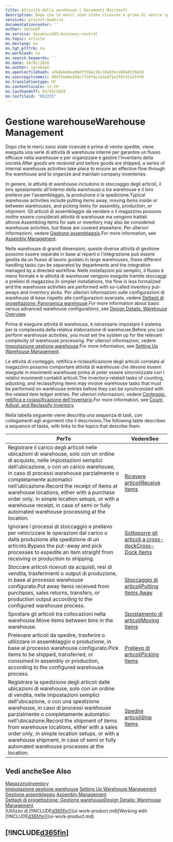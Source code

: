 ```yaml
---
title: Attività della warehouse | Documenti Microsoft
description: Dopo che le merci sono state ricevute e prima di venire spedite, viene eseguita una serie di attività di warehouse interne per garantire un flusso efficace nella warehouse e per organizzare e gestire l'inventario della società.
services: project-madeira
documentationcenter: ''
author: SorenGP
ms.service: dynamics365-business-central
ms.topic: article
ms.devlang: na
ms.tgt_pltfrm: na
ms.workload: na
ms.search.keywords: ''
ms.date: 10/01/2018
ms.author: sgroespe
ms.openlocfilehash: a7b8ebe9ea06d7f39ac2bc70a83eca09a8739a56
ms.sourcegitcommit: d09f5ee0e164c7716f4ccb2ed71e2f9732a1f4f9
ms.translationtype: HT
ms.contentlocale: it-CH
ms.lasthandoff: 03/19/2019
ms.locfileid: "852235"
---
```

# <a name="warehouse-management"></a><span data-ttu-id="0f197-103">Gestione warehouse</span><span class="sxs-lookup"><span data-stu-id="0f197-103">Warehouse Management</span></span>
<span data-ttu-id="0f197-104">Dopo che le merci sono state ricevute e prima di venire spedite, viene eseguita una serie di attività di warehouse interne per garantire un flusso efficace nella warehouse e per organizzare e gestire l'inventario della società.</span><span class="sxs-lookup"><span data-stu-id="0f197-104">After goods are received and before goods are shipped, a series of internal warehouse activities take place to ensure an effective flow through the warehouse and to organize and maintain company inventories.</span></span>

<span data-ttu-id="0f197-105">In genere, le attività di warehouse includono lo stoccaggio degli articoli, il loro spostamento all'interno della warehouse o tra warehouse e il loro prelievo per l'assemblaggio, la produzione o la spedizione.</span><span class="sxs-lookup"><span data-stu-id="0f197-105">Typical warehouse activities include putting items away, moving items inside or between warehouses, and picking items for assembly, production, or shipment.</span></span> <span data-ttu-id="0f197-106">Gli articoli di assemblaggio da vendere o il magazzino possono inoltre essere considerati attività di warehouse ma vengono trattati altrove.</span><span class="sxs-lookup"><span data-stu-id="0f197-106">Assembling items for sale or inventory may also be considered warehouse activities, but these are covered elsewhere.</span></span> <span data-ttu-id="0f197-107">Per ulteriori informazioni, vedere [Gestione assemblaggio](assembly-assemble-items.md).</span><span class="sxs-lookup"><span data-stu-id="0f197-107">For more information, see [Assembly Management](assembly-assemble-items.md).</span></span>  

<span data-ttu-id="0f197-108">Nelle warehouse di grandi dimensioni, queste diverse attività di gestione possono essere separate in base ai reparti e l'integrazione può essere gestita da un flusso di lavoro guidato.</span><span class="sxs-lookup"><span data-stu-id="0f197-108">In large warehouses, these different handling tasks can be separated by departments and the integration managed by a directed workflow.</span></span> <span data-ttu-id="0f197-109">Nelle installazioni più semplici, il flusso è meno formale e le attività di warehouse vengono eseguite tramite stoccaggi e prelievi di magazzino.</span><span class="sxs-lookup"><span data-stu-id="0f197-109">In simpler installations, the flow is less formalized and the warehouse activities are performed with so-called inventory put-aways and inventory picks.</span></span> <span data-ttu-id="0f197-110">Per ulteriori informazioni sulle configurazioni di warehouse di base rispetto alle configurazioni avanzate, vedere [Dettagli di progettazione: Panoramica warehouse](design-details-warehouse-overview.md).</span><span class="sxs-lookup"><span data-stu-id="0f197-110">For more information about basic versus advanced warehouse configurations, see [Design Details: Warehouse Overview](design-details-warehouse-overview.md).</span></span>

<span data-ttu-id="0f197-111">Prima di eseguire attività di warehouse, è necessario impostare il sistema per la complessità della relativa elaborazione di warehouse.</span><span class="sxs-lookup"><span data-stu-id="0f197-111">Before you can perform warehouse activities, you must set the system up for the relevant complexity of warehouse processing.</span></span> <span data-ttu-id="0f197-112">Per ulteriori informazioni, vedere [Impostazione gestione warehouse](warehouse-setup-warehouse.md).</span><span class="sxs-lookup"><span data-stu-id="0f197-112">For more information, see [Setting Up Warehouse Management](warehouse-setup-warehouse.md).</span></span>

<span data-ttu-id="0f197-113">Le attività di conteggio, rettifica e riclassificazione degli articoli correlate al magazzino possono comportare attività di warehouse che devono essere eseguite in movimenti warehouse prima di poter essere sincronizzate con i relativi movimenti contabili articoli.</span><span class="sxs-lookup"><span data-stu-id="0f197-113">The inventory-related tasks of counting, adjusting, and reclassifying items may involve warehouse tasks that must be performed on warehouse entries before they can be synchronized with the related item ledger entries.</span></span> <span data-ttu-id="0f197-114">Per ulteriori informazioni, vedere [Conteggio, rettifica e riclassificazione dell'inventario](inventory-how-count-adjust-reclassify.md).</span><span class="sxs-lookup"><span data-stu-id="0f197-114">For more information, see [Count, Adjust, and Reclassify Inventory](inventory-how-count-adjust-reclassify.md).</span></span>

 <span data-ttu-id="0f197-115">Nella tabella seguente viene descritta una sequenza di task, con collegamenti agli argomenti che li descrivono.</span><span class="sxs-lookup"><span data-stu-id="0f197-115">The following table describes a sequence of tasks, with links to the topics that describe them.</span></span>   

|<span data-ttu-id="0f197-116">**Per**</span><span class="sxs-lookup"><span data-stu-id="0f197-116">**To**</span></span>|<span data-ttu-id="0f197-117">**Vedere**</span><span class="sxs-lookup"><span data-stu-id="0f197-117">**See**</span></span>|  
|------------|-------------|  
|<span data-ttu-id="0f197-118">Registrare il carico degli articoli nelle ubicazioni di warehouse, solo con un ordine di acquisto, nelle impostazioni semplici dell'ubicazione, o con un carico warehouse, in caso di processi warehouse parzialmente o completamente automatici nell'ubicazione.</span><span class="sxs-lookup"><span data-stu-id="0f197-118">Record the receipt of items at warehouse locations, either with a purchase order only, in simple location setups, or with a warehouse receipt, in case of semi or fully automated warehouse processing at the location.</span></span>|[<span data-ttu-id="0f197-119">Ricevere articoli</span><span class="sxs-lookup"><span data-stu-id="0f197-119">Receive Items</span></span>](warehouse-how-receive-items.md)|
|<span data-ttu-id="0f197-120">Ignorare i processi di stoccaggio e prelievo per velocizzare le operazioni dal carico o dalla produzione alla spedizione di un articolo.</span><span class="sxs-lookup"><span data-stu-id="0f197-120">Bypass the put-away and pick processes to expedite an item straight from receiving or production to shipping.</span></span>|[<span data-ttu-id="0f197-121">Sottoporre gli articoli a cross-dock</span><span class="sxs-lookup"><span data-stu-id="0f197-121">Cross-Dock Items</span></span>](warehouse-how-to-cross-dock-items.md)|    
|<span data-ttu-id="0f197-122">Stoccare articoli ricevuti da acquisti, resi di vendita, trasferimenti o output di produzione, in base al processo warehouse configurato.</span><span class="sxs-lookup"><span data-stu-id="0f197-122">Put away items received from purchases, sales returns, transfers, or production output according to the configured warehouse process.</span></span>|[<span data-ttu-id="0f197-123">Stoccaggio di articoli</span><span class="sxs-lookup"><span data-stu-id="0f197-123">Putting Items Away</span></span>](warehouse-put-away-items.md)|
|<span data-ttu-id="0f197-124">Spostare gli articoli tra collocazioni nella warehouse.</span><span class="sxs-lookup"><span data-stu-id="0f197-124">Move items between bins in the warehouse.</span></span>|[<span data-ttu-id="0f197-125">Spostamento di articoli</span><span class="sxs-lookup"><span data-stu-id="0f197-125">Moving Items</span></span>](warehouse-move-items.md)|
|<span data-ttu-id="0f197-126">Prelevare articoli da spedire, trasferire o utilizzare in assemblaggio o produzione, in base al processo warehouse configurato.</span><span class="sxs-lookup"><span data-stu-id="0f197-126">Pick items to be shipped, transferred, or consumed in assembly or production, according to the configured warehouse process.</span></span>|[<span data-ttu-id="0f197-127">Prelievo di articoli</span><span class="sxs-lookup"><span data-stu-id="0f197-127">Picking Items</span></span>](warehouse-pick-items.md)|
|<span data-ttu-id="0f197-128">Registrare la spedizione degli articoli dalle ubicazioni di warehouse, solo con un ordine di vendita, nelle impostazioni semplici dell'ubicazione, o con una spedizione warehouse, in caso di processi warehouse parzialmente o completamente automatici nell'ubicazione.</span><span class="sxs-lookup"><span data-stu-id="0f197-128">Record the shipment of items from warehouse locations, either with a sales order only, in simple location setups, or with a warehouse shipment, in case of semi or fully automated warehouse processes at the location.</span></span>|[<span data-ttu-id="0f197-129">Spedire articoli</span><span class="sxs-lookup"><span data-stu-id="0f197-129">Ship Items</span></span>](warehouse-how-ship-items.md)|  

## <a name="see-also"></a><span data-ttu-id="0f197-130">Vedi anche</span><span class="sxs-lookup"><span data-stu-id="0f197-130">See Also</span></span>  
[<span data-ttu-id="0f197-131">Magazzino</span><span class="sxs-lookup"><span data-stu-id="0f197-131">Inventory</span></span>](inventory-manage-inventory.md)  
<span data-ttu-id="0f197-132">[Impostazione gestione warehouse](warehouse-setup-warehouse.md)   </span><span class="sxs-lookup"><span data-stu-id="0f197-132">[Setting Up Warehouse Management](warehouse-setup-warehouse.md)   </span></span>  
<span data-ttu-id="0f197-133">[Gestione assemblaggio](assembly-assemble-items.md)  </span><span class="sxs-lookup"><span data-stu-id="0f197-133">[Assembly Management](assembly-assemble-items.md)  </span></span>  
[<span data-ttu-id="0f197-134">Dettagli di progettazione: Gestione warehouse</span><span class="sxs-lookup"><span data-stu-id="0f197-134">Design Details: Warehouse Management</span></span>](design-details-warehouse-management.md)  
<span data-ttu-id="0f197-135">[Utilizzo di [!INCLUDE[d365fin](includes/d365fin_md.md)]](ui-work-product.md)</span><span class="sxs-lookup"><span data-stu-id="0f197-135">[Working with [!INCLUDE[d365fin](includes/d365fin_md.md)]](ui-work-product.md)</span></span>  

## [!INCLUDE[d365fin](includes/free_trial_md.md)]  
